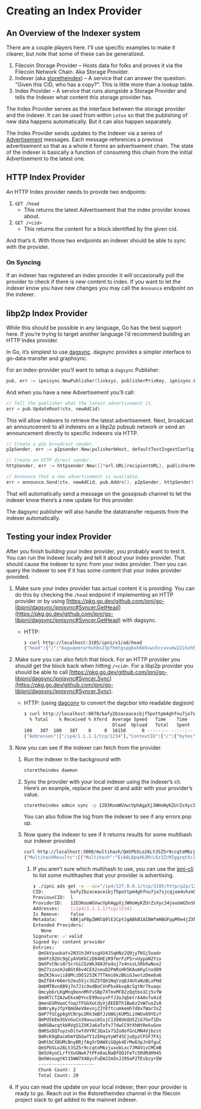 # Creating an Index Provider

## An Overview of the Indexer system

There are a couple players here. I'll use specific examples to make it clearer,
but note that some of these can be generalized.

1. Filecoin Storage Provider – Hosts data for folks and proves it via the
Filecoin Network Chain. Aka Storage Provider.
2. Indexer (aka [storetheindex](https://github.com/ipni/storetheindex)) – A service that can answer the question:
"Given this CID, who has a copy?". This is little more than a lookup table.
3. Index Provider – A service that runs alongside a Storage Provider and tells
the Indexer what content this storage provider has.

The Index Provider serves as the interface between the storage provider and the
indexer. It can be used from within `Lotus` so that the publishing of new data
happens automatically. But it can also happen separately.

The Index Provider sends updates to the Indexer via a series of [Advertisement](https://github.com/ipni/go-libipni/blob/main/ingest/schema/schema.ipldsch)
messages. Each message references a previous advertisement so that as a whole it
forms an advertisement chain. The state of the indexer is basically a function
of consuming this chain from the initial Advertisement to the latest one.

## HTTP Index Provider

An HTTP Index provider needs to provide two endpoints:

1. `GET /head`
    - This returns the latest Advertisement that the index provider knows about.
2. `GET /<cid>`
    - This returns the content for a block identified by the given cid.

And that’s it. With those two endpoints an indexer should be able to sync with the provider.

### On Syncing

If an indexer has registered an index provider it will occasionally poll the provider to check if there is new content to index. If you want to let the indexer know you have new changes you may call the `Announce` endpoint on the indexer.

## libp2p Index Provider

While this should be possible in any language, Go has the best support here. If you’re trying to target another language I’d recommend building an HTTP Index provider.

In Go, it’s simplest to use [dagsync](https://github.com/ipni/storetheindex/blob/main/dagsync). dagsync provides a simpler interface to go-data-transfer and graphsync. 

For an index-provider you’ll want to setup a `dagsync` Publisher:

```go
pub, err := ipnisync.NewPublisher(linksys, publisherPrivKey, ipnisync.WithStreamHost(publisherHost), ipnisync.WithHeadTopic(topicName))
```

And when you have a new Advertisement you’ll call:

```go
// Tell the publisher what the latest advertisement it.
err = pub.UpdateRoot(ctx, newAdCid)
```

This will allow indexers to retrieve the latest advertisement. Next, broadcast an announcement to all indexers on a libp2p pubsub network or send an announcement directly to specific indexers via HTTP.
```go
// Create a p2p broadcast sender.
p2pSender, err := p2psender.New(pulisherbHost, defaultTestIngestConfig.PubSubTopic)

// Create an HTTP direct sender.
httpSender, err := httpsender.New([]*url.URL{recipientURL}, publisherHost.ID())

// Announce that a new advertisement is available.
err = announce.Send(ctx, newAdCid, pub.Addrs(), p2pSender, httpSender)
```

That will automatically send a message on the gossipsub channel to let the indexer know there’s a new update for this provider.

The dagsync publisher will also handle the datatransfer requests from the indexer automatically.

## Testing your index Provider

After you finish building your index provider, you probably want to test it. You can run the indexer locally and tell it about your index provider. That should cause the indexer to sync from your index provider. Then you can query the indexer to see if it has some content that your index provider provided.

1. Make sure your index provider has actual content it is providing. You can do this by checking the `/head` endpoint if implementing an HTTP provider or by using [https://pkg.go.dev/github.com/ipni/go-libipni/dagsync/ipnisync#Syncer.GetHead](https://pkg.go.dev/github.com/ipni/go-libipni/dagsync/ipnisync#Syncer.GetHead) with dagsync.
    - HTTP:
        
        ```bash
        ❯ curl http://localhost:3105/ipni/v1/ad/head
        {"head":{"/":"baguqeerar6uhbs23pfhmtgspgbxk6k6vwu5ccvvudw22ikzh63beqwzuemyq"},"pubkey":{"/":{"bytes":"CAESINT5QWl1KSCFOVmk7hCT4qBit/oxGw8xcQza5EF+cSk4"}},"sig":{"/":{"bytes":"yODvBoXCpPR+xgNERUv18iqzsRCUO5Rj5axl2pVTUW6x7lxYRnypzi+/tfla3Y5qKjQ8hd9rZyCZAh3BpWedCg"}},"topic":"/indexer/ingest/testnet"}
        ```
        
2. Make sure you can also fetch that block. For an HTTP provider you should get the block back when hitting `/<cid>`. For a libp2p provider you should be able to call [https://pkg.go.dev/github.com/ipni/go-libipni/dagsync/ipnisync#Syncer.Sync](https://pkg.go.dev/github.com/ipni/go-libipni/dagsync/ipnisync#Syncer.Sync). 
    - HTTP: (using [dagconv](https://github.com/marcopolo/dagconv) to convert the dagcbor into readable dagjson)
        
        ```bash
        ❯ curl http://localhost:8070/bafy2bzaceaceibjf5pottpm4ghfnu7jo7sjcqjom4vhzm5jmq7domxun5vor4 | dagconv
          % Total    % Received % Xferd  Average Speed   Time    Time     Time  Current
                                         Dload  Upload   Total   Spent    Left  Speed
        100   387  100   387    0     0  16150      0 --:--:-- --:--:-- --:--:-- 24187
        {"Addresses":["/ip4/1.1.1.1/tcp/1234"],"ContextID":{"/":{"bytes":"Li90ZXN0ZGF0YS9zYW1wbGUtdjEtMi5jYXI"}},"Entries":{"/":"bafy2bzacedqhptd3zimn4s343zeo7kh3db5u6qhhkmj4c4cj3bb6qmx4hpoaa"},"IsRm":false,"Metadata":{"/":{"bytes":"kIDAAQ"}},"Provider":"12D3KooWGVwcVphAgpXjJWHoWyKZUrZsXyc34jeuUmG5nSRZyuQq","Signature":{"/":{"bytes":"CiQIARIgY0mWoKX808qfcUJY21aZYKPMnupvsKUllAmDe0cMOTYSGy9pbmRleGVyL2luZ2VzdC9hZFNpZ25hdHVyZRoiEiDz/sR3sFRE00i6BiMdR44x+gVoCZ2bNO0M4D/ij9zhLSpAnXO8PlnJf8OIVM5MVnn0GJezOge72+r09Tju5eXxFvA/isXwRc1OLdPsX6CFtRrMi1hufja56tJv6Zib8TghAQ"}}}
        ```
        
3. Now you can see if the indexer can fetch from the provider.
    1. Run the indexer in the background with
        
        ```bash
        storetheindex daemon
        ```
        
    2. Sync the provider with your local indexer using the indexer’s cli. Here’s an example, replace the peer id and addr with your provider’s value.
        
        ```bash
        storetheindex admin sync -p 12D3KooWGVwcVphAgpXjJWHoWyKZUrZsXyc34jeuUmG5nSRZyuQq --addr "/ip4/127.0.0.1/tcp/8070/http"
        ```
        
        You can also follow the log from the indexer to see if any errors pop up.
        
    3. Now query the indexer to see if it returns results for some multihash our indexer provided
        
        ```bash
        curl http://localhost:3000/multihash/QmSPbSLo26Lt3SZ5r9ccqtoM6zjuxobLxc7JM4VivCMCmB     
        {"MultihashResults":[{"Multihash":"EiA8L8pq463M/L6z3ZcMIggzqtXcJSB3RoZn9W9qT+cEvg==","ProviderResults":[{"ContextID":"Li90ZXN0ZGF0YS9zYW1wbGUtdjEtMi5jYXI=","Metadata":{"ProtocolID":3145744,"Data":""},"Provider":{"ID":"12D3KooWFtqYPKGKPJqtTAnNLR84SphEChUfRud3bbfskK6561r5","Addrs":["/ip4/1.1.1.1/tcp/1234"]}},{"ContextID":"Li90ZXN0ZGF0YS9zYW1wbGUtdjEtMi5jYXI=","Metadata":{"ProtocolID":3145744,"Data":""},"Provider":{"ID":"12D3KooWGVwcVphAgpXjJWHoWyKZUrZsXyc34jeuUmG5nSRZyuQq","Addrs":["/ip4/1.1.1.1/tcp/1234"]}}]}]}
        ```
        
        1. If you aren’t sure which multihash to use, you can use the [ipni-cli](https://github.com/ipni/ipni-cli#ipni-cli) to list some multihashes that your provider is advertising.
            
            ```bash
            ❯ ./ipni ads get -e --ai="/ip4/127.0.0.1/tcp/3105/http/p2p/12D3KooWGVwcVphAgpXjJWHoWyKZUrZsXyc34jeuUmG5nSRZyuQq" --head
            CID:          bafy2bzaceaceibjf5pottpm4ghfnu7jo7sjcqjom4vhzm5jmq7domxun5vor4
            PreviousCID:  l  
            ProviderID:   12D3KooWGVwcVphAgpXjJWHoWyKZUrZsXyc34jeuUmG5nSRZyuQq
            Addresses:    [/ip4/1.1.1.1/tcp/1234]
            Is Remove:    false
            Metadata:     kBKjaFBpZWNlQ0lE2CpYJgABkBIAIBWfmHBGFppM9e4jZXNGIurSMwHvMle8J1NxP1WRK6hbbFZlcmlmaWVkRGVhbPVtRmFzdFJldHJpZXZhbPU=
            Extended Providers:
               None
            Signature: ✅ valid
            Signed by: content provider
            Entries:
              QmSkVyuukaYv2N31hJHYssgXU4JSqHNz2Q9jyTKGj5oadr
              QmXFz92Uc9gCyAVGKkCzD84HEiR9fmrFzPSrvUypaN2Yzx
              QmXPvCNcs8r5crUiCGzWk38A3Fo4uj7x4nsvLSRbXwNxe2
              QmZ7zzosHJaBGt8bv4CEX2seuD2PmRsHh5KAumhyCnxd89
              QmZK3kuvii88MczDES25ZK7TTkmi6kzBGiGJwvtzDme6a6
              QmZf84r66mrUJeu55jc3GZ5TQb1NqYzq8J4UtaNzBLxPHd
              QmbMTBvn8B9j7n7J1c9odBoCVnPbx8kvq8cSgtNr7kuaqc
              Qmcyb6rLKgMnq9ennMhFvSBp7XTmxMF82zQqtbo1Cj5vfW
              QmdKTcTZAzwEkxmDYncE99ooyxFfJ3oJqbetrA4Av7u4zd
              QmenEURVwoCfoqzTFGGXoCdyVj8EEBTh1Bw6zZvW7uoZv8
              QmNryAyJfpYQmUAeV8evnjZJYEftcumkemh7d8xfWar3sZ
              QmP7fGCgp6gVCNrpLURk3mBfJzUWGjKUM5LiVWUx69YEsY
              QmPU5kEm3GVnGuCn39auui6SsjC1398UkQU5ZiG7Gof1Dv
              QmRGBwcqtkbRVg51ZVKJa6aTofv77dwCC9YXhNtRekuGnn
              QmRSxDQ7uyzvDitwfdVYRC3Qa1v7SZo8ofGnLMN4Vjbzst
              QmRcK9gDacmhmYQGGwYY1zEHqyVyWf4SCjuQyzCFSF7FXj
              QmRtbCX8UMcBnyBRjfAgXrDAWXiGQgk4ErMw63pJn8fguC
              QmSPbSLo26Lt3SZ5r9ccqtoM6zjuxobLxc7JM4VivCMCmB
              QmSU4yoCLrftXuGNwk7tPFe8aLNaBfQQ1FeTc5RdRdH945
              QmSWsougtKt15WW7X48ycFuEWJ2m5nJJ95aP2TEsbzyrEW
              ---------------------
              Chunk Count: 2
              Total Count: 20
            ```

4. If you can read the update on your local indexer, then your provider is ready to go. Reach out in the #storetheindex channel in the filecoin project slack to get added to the mainnet indexer.
